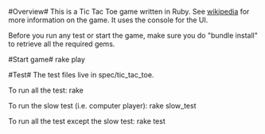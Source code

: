 #Overview#
This is a Tic Tac Toe game written in Ruby. See [wikipedia](http://en.wikipedia.org/wiki/Tic-tac-toe) for more information on the game. It uses the console for the UI.

Before you run any test or start the game, make sure you do "bundle install" to retrieve all the required gems.

#Start game#
rake play

#Test#
The test files live in spec/tic_tac_toe.

To run all the test:
rake

To run the slow test (i.e. computer player):
rake slow_test

To run all the test except the slow test:
rake test
